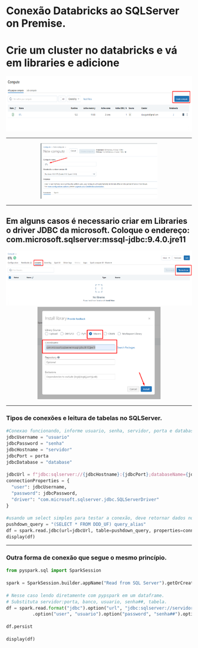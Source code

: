 # Conexão Databricks ao SQLServer on Premise.


# Crie um cluster no databricks e vá em libraries e adicione 


<div align="center">
    <img src="./Pngs/ClusterCreate.png" alt="DashGo Sistema" height="150">
</div>

---

<div align="center">
    <img src="./Pngs/ClusterCreateNew.png" alt="DashGo Sistema" height="150">
</div>

---

## Em alguns casos é necessario criar em Libraries o driver JDBC da microsoft. Coloque o endereço: com.microsoft.sqlserver:mssql-jdbc:9.4.0.jre11

<div align="center">
    <img src="./Pngs/ClusterCreateLibrarie.png" alt="DashGo Sistema" height="150">
</div>

<div align="center">
    <img src="./Pngs/ClusterCreateMaven.png" alt="DashGo Sistema" height="250">
</div>

---

### Tipos de conexões e leitura de tabelas no SQLServer.
```py
#Conexao funcionando, informe usuario, senha, servidor, porta e database.
jdbcUsername = "usuario"
jdbcPassword = "senha"
jdbcHostname = "servidor"
jdbcPort = porta
jdbcDatabase = "database"

jdbcUrl = f"jdbc:sqlserver://{jdbcHostname}:{jdbcPort};databaseName={jdbcDatabase};ssl=false;encrypt=false"
connectionProperties = {
  "user": jdbcUsername,
  "password": jdbcPassword,
  "driver": "com.microsoft.sqlserver.jdbc.SQLServerDriver"
}

#usando um select simples para testar a conexão, deve retornar dados no dataframe.
pushdown_query = "(SELECT * FROM DDD_UF) query_alias"
df = spark.read.jdbc(url=jdbcUrl, table=pushdown_query, properties=connectionProperties)
display(df)

```
---

### Outra forma de conexão que segue o mesmo princípio.

```py
from pyspark.sql import SparkSession

spark = SparkSession.builder.appName("Read from SQL Server").getOrCreate()

# Nesse caso lendo diretamente com pypspark em um dataframe.
# Substituta servidor:porta, banco, usuario, senha##, tabela.
df = spark.read.format("jdbc").option("url", "jdbc:sqlserver://servidor:porta;database=banco;ssl=false;encrypt=false") \
          .option("user", "usuario").option("password", "senha##").option("dbtable", "tabela").load()

df.persist

display(df)

```
